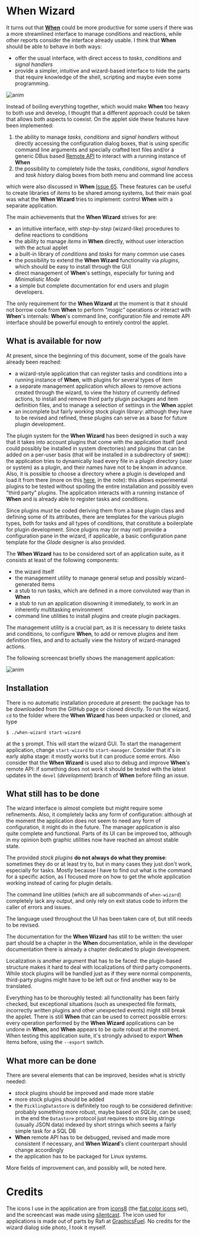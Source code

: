 # When Wizard
It turns out that [**When**](https://github.com/almostearthling/when-command) could be more productive for some users if there was a more streamlined interface to manage conditions and reactions, while other reports consider the interface already usable. I think that **When** should be able to behave in both ways:
- offer the usual interface, with direct access to _tasks_, _conditions_ and _signal handlers_
- provide a simpler, intuitive and wizard-based interface to hide the parts that require knowledge of the shell, scripting and maybe even some programming.

![anim](https://raw.githubusercontent.com/almostearthling/hello-world/master/images/when-wizard.gif)

Instead of boiling everything together, which would make **When** too heavy to both use and develop, I thought that a different approach could be taken that allows both aspects to coexist. On the applet side these features have been implemented:

1. the ability to manage _tasks_, _conditions_ and _signal handlers_ without directly accessing the configuration dialog boxes, that is using specific command line arguments and specially crafted text files and/or a generic DBus based [Remote API](http://contributing-to-when.readthedocs.org/en/latest/dbusapi.html) to interact with a running instance of **When**
2. the possibility to completely hide the _tasks_, _conditions_, _signal handlers_ and _task history_ dialog boxes from both menu and command line access

which were also discussed in **When** [Issue 65](https://github.com/almostearthling/when-command/issues/65). These features can be useful to create libraries of _items_ to be shared among systems, but their main goal was what the **When Wizard** tries to implement: control **When** with a separate application.

The main achievements that the **When Wizard** strives for are:
- an intuitive interface, with _step-by-step_ (wizard-like) procedures to define reactions to conditions
- the ability to manage _items_ in **When** directly, without user interaction with the actual applet
- a built-in library of _conditions_ and _tasks_ for many common use cases
- the possibility to extend the **When Wizard** functionality via _plugins_, which should be easy to install through the GUI
- direct management of **When**'s settings, especially for tuning and _Minimalistic Mode_
- a simple but complete documentation for end users and plugin developers.

The only requirement for the **When Wizard** at the moment is that it should not borrow code from **When** to perform _"magic"_ operations or interact with **When**'s internals: **When**'s command line, configuration file and remote API interface should be powerful enough to entirely control the applet.


## What is available for now
At present, since the beginning of this document, some of the goals have already been reached:
- a wizard-style application that can register tasks and conditions into a running instance of **When**, with plugins for several types of item
- a separate management application which allows to remove actions created through the wizard, to view the history of currently defined actions, to install and remove third party plugin packages and item definition files, and to manage a selection of settings in the **When** applet
- an incomplete but fairly working stock plugin library: although they have to be revised and refined, these plugins can serve as a base for future plugin development.

The plugin system for the **When Wizard** has been designed in such a way that it takes into account plugins that come with the application itself (and could possibly be installed in system directories) and plugins that can be added on a per-user basis (that will be installed in a subdirectory of `$HOME`): the application tries to dynamically load every file in a plugin directory (user or system) as a plugin, and their names have not to be known in advance. Also, it is possible to choose a directory where a plugin is developed and load it from there (more on this [here](http://contributing-to-when.readthedocs.org/en/latest/wizard.html#plugin-rationale), in the note): this allows experimental plugins to be tested without spoiling the entire installation and possibly even "third party" plugins. The application interacts with a running instance of **When** and is already able to register tasks and conditions.

Since plugins _must_ be coded deriving them from a base plugin class and defining some of its attributes, there are templates for the various plugin types, both for tasks and all types of conditions, that constitute a boilerplate for plugin development. Since plugins may (or may not) provide a configuration pane in the wizard, if applicable, a basic configuration pane template for the _Glade_ designer is also provided.

The **When Wizard** has to be considered sort of an application suite, as it consists at least of the following components:
- the wizard itself
- the management utility to manage general setup and possibly wizard-generated items
- a stub to run tasks, which are defined in a more convoluted way than in **When**
- a stub to run an application disowning it immediately, to work in an inherently multitasking environment
- command line utilities to install plugins and create plugin packages.

The management utility is a crucial part, as it is necessary to delete tasks and conditions, to configure **When**, to add or remove plugins and item definition files, and and to actually view the history of wizard-managed actions.

The following screencast briefly shows the management application:

![anim](https://raw.githubusercontent.com/almostearthling/hello-world/master/images/when-wizard-manager.gif)


## Installation
There is no automatic installation procedure at present: the package has to be downloaded from the GitHub page or cloned directly. To run the wizard, `cd` to the folder where the **When Wizard** has been unpacked or cloned, and type

```
$ ./when-wizard start-wizard
```

at the `$` prompt. This will start the wizard GUI. To start the management application, change `start-wizard` to `start-manager`. Consider that it's in early alpha stage: it mostly works but it can produce some errors. Also consider that the **When Wizard** is used also to debug and improve **When**'s remote API: if something does not work it should be tested with the latest updates in the `devel` (_development_) branch of **When** before filing an issue.


## What still has to be done
The wizard interface is almost complete but might require some refinements. Also, it completely lacks any form of configuration: although at the moment the application does not seem to need any form of configuration, it might do in the future. The manager application is also quite complete and functional. Parts of its UI can be improved too, although in my opinion both graphic utilities now have reached an almost stable state.

The provided _stock plugins_ **do not always do what they promise**: sometimes they do or at least try to, but in many cases they just don't work, especially for tasks. Mostly because I have to find out what is the command for a specific action, as I focused more on how to get the whole application working instead of caring for plugin details.

The command line utilities (which are all subcommands of `when-wizard`) completely lack any output, and only rely on exit status code to inform the caller of errors and issues.

The language used throughout the UI has been taken care of, but still needs to be revised.

The documentation for the **When Wizard** has still to be written: the user part should be a chapter in the **When** documentation, while in the developer documentation there is already a chapter dedicated to plugin development.

Localization is another argument that has to be faced: the plugin-based structure makes it hard to deal with localizations of third party components. While stock plugins will be handled just as if they were normal components, third-party plugins might have to be left out or find another way to be translated.

Everything has to be thoroughly tested: all functionality has been fairly checked, but exceptional situations (such as unexpected file formats, incorrectly written plugins and other unexpected events) might still break the applet. There is still **When** that can be used to correct possible errors: every operation performed by the **When Wizard** applications can be undone in **When**, and **When** appears to be quite robust at the moment. When testing this application suite, it's strongly advised to export **When** items before, using the `--export` switch.

## What more can be done
There are several elements that can be improved, besides what is strictly needed:
- _stock_ plugins should be improved and made more stable
- more stock plugins should be added
- the `PicklingDatastore` is definitely too rough to be considered definitive: probably something more robust, maybe based on _SQLite_, can be used; in the end the `Datastore` protocol just requires to store big strings (usually JSON data) indexed by short strings which seems a fairly simple task for a SQL DB
- **When** remote API has to be debugged, revised and made more consistent if necessary, and **When Wizard**'s client counterpart should change accordingly
- the application has to be packaged for Linux systems.

More fields of improvement can, and possibly will, be noted here.

# Credits
The icons I use in the application are from [icons8](https://icons8.com/) (the [flat color icons](https://github.com/icons8/flat-color-icons) set), and the screencast was made using [silentcast](https://github.com/colinkeenan/silentcast). The icon used for applications is made out of parts by Rafi at [GraphicsFuel](http://www.graphicsfuel.com/). No credits for the wizard dialog side photo, I took it myself.
